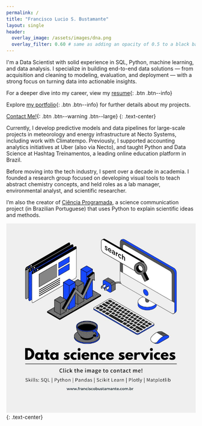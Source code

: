 ```yaml
---
permalink: /
title: "Francisco Lucio S. Bustamante"
layout: single
header:
  overlay_image: /assets/images/dna.png
  overlay_filter: 0.60 # same as adding an opacity of 0.5 to a black background
---
```


I'm a Data Scientist with solid experience in SQL, Python, machine learning, and
data analysis. I specialize in building end-to-end data solutions — from
acquisition and cleaning to modeling, evaluation, and deployment — with a strong
focus on turning data into actionable insights.

For a deeper dive into my career, view my [resume](about.md){:
.btn .btn--info}

Explore [my portfolio](portfolio.md){: .btn .btn--info} for
further details about my projects.

[Contact Me!](contact.md){: .btn .btn--warning .btn--large}
{: .text-center}

Currently, I develop predictive models and data pipelines for large-scale
projects in meteorology and energy infrastructure at Necto Systems, including
work with Climatempo. Previously, I supported accounting analytics initiatives
at Uber (also via Necto), and taught Python and Data Science at Hashtag
Treinamentos, a leading online education platform in Brazil.

Before moving into the tech industry, I spent over a decade in academia. I
founded a research group focused on developing visual tools to teach abstract
chemistry concepts, and held roles as a lab manager, environmental analyst, and
scientific researcher.

I’m also the creator of [Ciência Programada](https://cienciaprogramada.com.br/),
a science communication project (in Brazilian Portuguese) that uses Python to
explain scientific ideas and methods.

[![data_science_services](/assets/images/data_science_services.jpg)](/contact)
{: .text-center}
